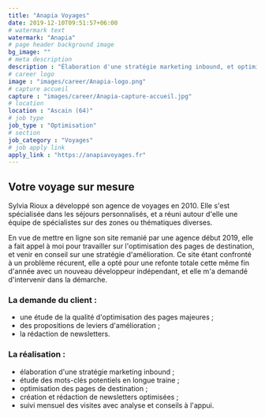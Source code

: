 ```yaml
---
title: "Anapia Voyages"
date: 2019-12-10T09:51:57+06:00
# watermark text
watermark: "Anapia"
# page header background image
bg_image: ""
# meta description
description : "Élaboration d'une stratégie marketing inbound, et optimisation des pages de destination."
# career logo
image : "images/career/Anapia-logo.png"
# capture accueil
capture : "images/career/Anapia-capture-accueil.jpg"
# location
location : "Ascain (64)"
# job type
job_type : "Optimisation"
# section
job_category : "Voyages"
# job apply link
apply_link : "https://anapiavoyages.fr"
---
```



## Votre voyage sur mesure

Sylvia Rioux a développé son agence de voyages en 2010. Elle s'est spécialisée dans les séjours personnalisés, et a réuni autour d'elle une équipe de spécialistes sur des zones ou thématiques diverses.
  

En vue de mettre en ligne son site remanié par une agence début 2019, elle a fait appel à moi pour travailler sur l'optimisation des pages de destination, et venir en conseil sur une stratégie d'amélioration. Ce site étant confronté à un problème récurent, elle a opté pour une refonte totale cette même fin d'année avec un nouveau développeur indépendant, et elle m'a demandé d'intervenir dans la démarche. 

### La demande du client :

* une étude de la qualité d'optimisation des pages majeures ; 
* des propositions de leviers d'amélioration ;
* la rédaction de newsletters.


### La réalisation :

* élaboration d'une stratégie marketing inbound ;
* étude des mots-clés potentiels en longue traine ;
* optimisation des pages de destination ;
* création et rédaction de newsletters optimisées ;
* suivi mensuel des visites avec analyse et conseils à l'appui.